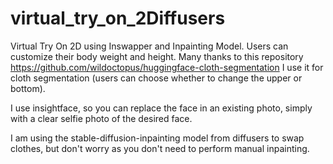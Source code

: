 # virtual_try_on_2Diffusers

Virtual Try On 2D using Inswapper and Inpainting Model. Users can customize their body weight and height.
Many thanks to this repository https://github.com/wildoctopus/huggingface-cloth-segmentation
I use it for cloth segmentation (users can choose whether to change the upper or bottom).

I use insightface, so you can replace the face in an existing photo, simply with a clear selfie photo of the desired face.

I am using the stable-diffusion-inpainting model from diffusers to swap clothes, but don't worry as you don't need to perform manual inpainting.
